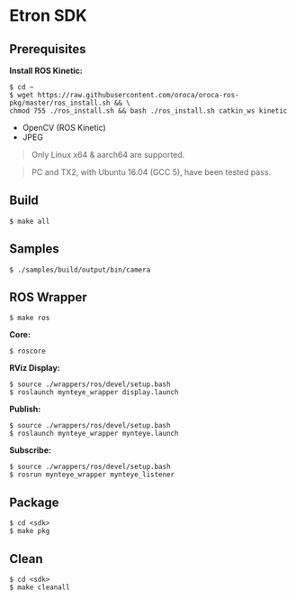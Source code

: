 
# Etron SDK

## Prerequisites

**Install ROS Kinetic:**

```
$ cd ~
$ wget https://raw.githubusercontent.com/oroca/oroca-ros-pkg/master/ros_install.sh && \
chmod 755 ./ros_install.sh && bash ./ros_install.sh catkin_ws kinetic
```

* OpenCV (ROS Kinetic)
* JPEG

> Only Linux x64 & aarch64 are supported.

> PC and TX2, with Ubuntu 16.04 (GCC 5), have been tested pass.

## Build

```
$ make all
```

## Samples

```
$ ./samples/build/output/bin/camera
```

## ROS Wrapper

```
$ make ros
```

**Core:**

```
$ roscore
```

**RViz Display:**

```
$ source ./wrappers/ros/devel/setup.bash
$ roslaunch mynteye_wrapper display.launch
```

**Publish:**

```
$ source ./wrappers/ros/devel/setup.bash
$ roslaunch mynteye_wrapper mynteye.launch
```

**Subscribe:**

```
$ source ./wrappers/ros/devel/setup.bash
$ rosrun mynteye_wrapper mynteye_listener
```

## Package

```
$ cd <sdk>
$ make pkg
```

## Clean

```
$ cd <sdk>
$ make cleanall
```
